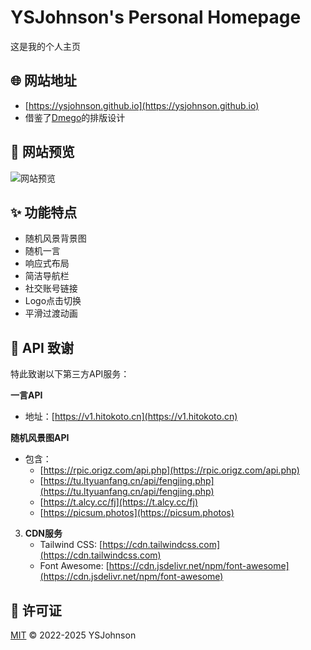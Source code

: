# YSJohnson's Personal Homepage

这是我的个人主页

## 🌐 网站地址

- [https://ysjohnson.github.io](https://ysjohnson.github.io)
- 借鉴了[Dmego](https://github.com/dmego/home.github.io)的排版设计

## 📸 网站预览

![网站预览](screenshot.png)

## ✨ 功能特点

- 随机风景背景图
- 随机一言
- 响应式布局
- 简洁导航栏
- 社交账号链接
- Logo点击切换
- 平滑过渡动画


## 📡 API 致谢

特此致谢以下第三方API服务：

 **一言API**  
   - 地址：[https://v1.hitokoto.cn](https://v1.hitokoto.cn)

 **随机风景图API**  
   - 包含：
     - [https://rpic.origz.com/api.php](https://rpic.origz.com/api.php)
     - [https://tu.ltyuanfang.cn/api/fengjing.php](https://tu.ltyuanfang.cn/api/fengjing.php)
     - [https://t.alcy.cc/fj](https://t.alcy.cc/fj)
     - [https://picsum.photos](https://picsum.photos)

3. **CDN服务**  
   - Tailwind CSS: [https://cdn.tailwindcss.com](https://cdn.tailwindcss.com)
   - Font Awesome: [https://cdn.jsdelivr.net/npm/font-awesome](https://cdn.jsdelivr.net/npm/font-awesome)

## 📄 许可证

[MIT](LICENSE) © 2022-2025 YSJohnson